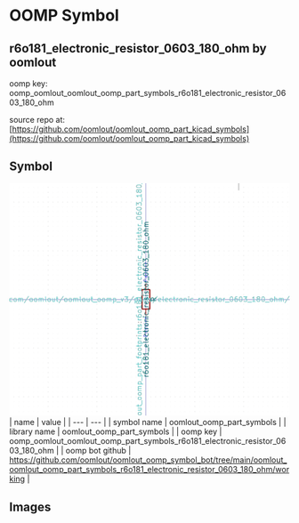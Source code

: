 # OOMP Symbol  
## r6o181_electronic_resistor_0603_180_ohm  by oomlout  
  
oomp key: oomp_oomlout_oomlout_oomp_part_symbols_r6o181_electronic_resistor_0603_180_ohm  
  
source repo at: [https://github.com/oomlout/oomlout_oomp_part_kicad_symbols](https://github.com/oomlout/oomlout_oomp_part_kicad_symbols)  
## Symbol  
  
[![working.png](working_600.png)](working.png)  
| name | value | 
| --- | --- | 
| symbol name | oomlout_oomp_part_symbols | 
| library name | oomlout_oomp_part_symbols | 
| oomp key | oomp_oomlout_oomlout_oomp_part_symbols_r6o181_electronic_resistor_0603_180_ohm | 
| oomp bot github | https://github.com/oomlout/oomlout_oomp_symbol_bot/tree/main/oomlout_oomlout_oomp_part_symbols_r6o181_electronic_resistor_0603_180_ohm/working | 
## Images  

